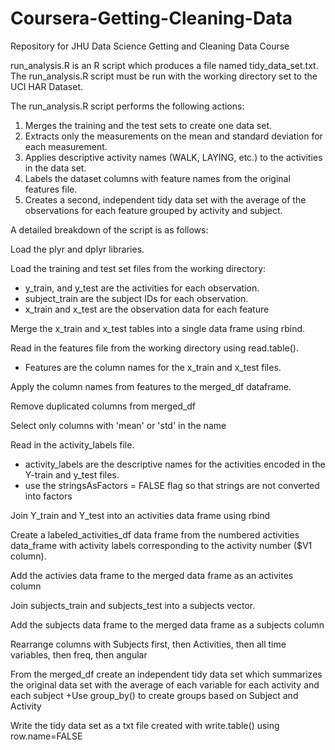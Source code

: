 # Coursera-Getting-Cleaning-Data
Repository for JHU Data Science Getting and Cleaning Data Course

run_analysis.R is an R script which produces a file named tidy_data_set.txt.
The run_analysis.R script must be run with the working directory set to the UCI HAR Dataset.

The run_analysis.R script performs the following actions:

1) Merges the training and the test sets to create one data set.
2) Extracts only the measurements on the mean and standard deviation for each measurement. 
3) Applies descriptive activity names (WALK, LAYING, etc.) to the activities in the data set.
4) Labels the dataset columns with feature names from the original features file. 
5) Creates a second, independent tidy data set with the average of the observations for each feature grouped by activity and subject.

A detailed breakdown of the script is as follows:

Load the plyr and dplyr libraries.

Load the training and test set files from the working directory:
+ y_train, and y_test are the activities for each observation.
+ subject_train are the subject IDs for each observation.
+ x_train and x_test are the observation data for each feature

Merge the x_train and x_test tables into a single data frame using rbind.

Read in the features file from the working directory using read.table().
+ Features are the column names for the x_train and x_test files.

Apply the column names from features to the merged_df dataframe.

Remove duplicated columns from merged_df

Select only columns with 'mean' or 'std' in the name

Read in the activity_labels file.
+ activity_labels are the descriptive names for the activities encoded in the Y-train and y_test files.
+ use the stringsAsFactors = FALSE flag so that strings are not converted into factors

Join Y_train and Y_test into an activities data frame using rbind

Create a labeled_activities_df data frame from the numbered activities data_frame with activity labels corresponding to the activity number ($V1 column).

Add the activies data frame to the merged data frame as an activites column

Join subjects_train and subjects_test into a subjects vector.

Add the subjects data frame to the merged data frame as a subjects column

Rearrange columns with Subjects first, then Activities, then all time variables, then freq, then angular

From the merged_df create an independent tidy data set which summarizes the original data set 
with the average of each variable for each activity and each subject
+Use group_by() to create groups based on Subject and Activity

Write the tidy data set as a txt file created with write.table() using row.name=FALSE 





